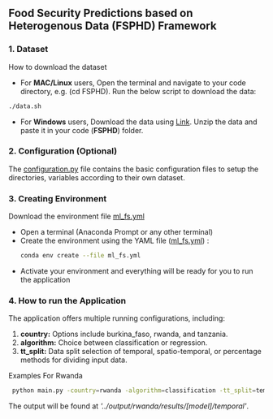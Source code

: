 ## Food Security Predictions based on Heterogenous Data (FSPHD) Framework


### 1. Dataset

How to download the dataset

- For **MAC/Linux** users, Open the terminal and navigate to your code directory, e.g. (cd FSPHD). Run the below script to download the data:

```sh
./data.sh
```
- For **Windows** users, Download the data using [Link](https://www.googleapis.com/drive/v3/files/1VJFM0wuljsc2Dhdxus8h0IdcE9-0iJJu?alt=media&key=AIzaSyBo55XtefB47P_CPLKosGvnpEi3pQs5lCk). Unzip the data and paste it in your code (**FSPHD**) folder.


### 2. Configuration (Optional)

The [configuration.py](https://github.com/ashuu944/FSPHD/blob/main/configuration.py) file contains the basic configuration files to setup the directories, variables according to their own dataset.


### 3. Creating Environment

Download the environment file [ml_fs.yml](https://github.com/ashuu944/FSPHD/blob/main/ml_fs.yml)

- Open a terminal (Anaconda Prompt or any other terminal)
- Create the environment using the YAML file ([ml_fs.yml](https://github.com/ashuu944/FSPHD/blob/main/ml_fs.yml)) :
    ```sh
    conda env create --file ml_fs.yml
    
    ```
- Activate your environment and everything will be ready for you to run the application

### 4. How to run the Application

The application offers multiple running configurations, including:
1. **country:** Options include burkina_faso, rwanda, and tanzania.
2. **algorithm:** Choice between classification or regression.
3. **tt_split:** Data split selection of temporal, spatio-temporal, or percentage methods for dividing input data.

Examples 
For Rwanda
```sh
 python main.py -country=rwanda -algorithm=classification -tt_split=temporal 
```
The output will be found at *'../output/rwanda/results/[model]/temporal'*. 




